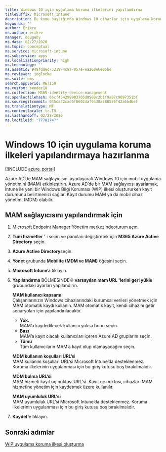 ```yaml
---
title: Windows 10 için uygulama koruma ilkelerini yapılandırma
titleSuffix: Microsoft Intune
description: Bu konu başlığında Windows 10 cihazlar için uygulama koruma ilkelerini (APP) yapılandırma adımları anlatılmaktadır.
keywords: ''
author: Erikre
ms.author: erikre
manager: dougeby
ms.date: 02/27/2020
ms.topic: conceptual
ms.service: microsoft-intune
ms.subservice: apps
ms.localizationpriority: high
ms.technology: ''
ms.assetid: 949fddec-5318-4c9a-957e-ea260e6e05be
ms.reviewer: joglocke
ms.suite: ems
search.appverid: MET150
ms.custom: seodec18
ms.collection: M365-identity-device-management
ms.openlocfilehash: 66cf454290903705d8500c2b1f9a07c9097351bf
ms.sourcegitcommit: 045ca42cad6f86024af9a38a380535f42a6b4bef
ms.translationtype: MT
ms.contentlocale: tr-TR
ms.lasthandoff: 02/28/2020
ms.locfileid: "77781747"
---
```

# <a name="get-ready-to-configure-app-protection-policies-for-windows-10"></a>Windows 10 için uygulama koruma ilkeleri yapılandırmaya hazırlanma 

[!INCLUDE [azure_portal](../includes/azure_portal.md)]

Azure AD’de MAM sağlayıcısını ayarlayarak Windows 10 için mobil uygulama yönetimini (MAM) etkinleştirin. Azure AD’de bir MAM sağlayıcısı ayarlamak, Intune ile yeni bir Windows Bilgi Koruması (WIP) ilkesi oluştururken kayıt durumunu belirtmenizi sağlar. Kayıt durumu MAM ya da mobil cihaz yönetimi (MDM) olabilir.

## <a name="to-configure-the-mam-provider"></a>MAM sağlayıcısını yapılandırmak için

1. [Microsoft Endpoint Manager Yönetim merkezinde](https://go.microsoft.com/fwlink/?linkid=2109431)oturum açın.
2. **Tüm hizmetler** ' i seçin ve panoları değiştirmek için **M365 Azure Active Directory** seçin.
3. **Azure Active Directory**seçin.
4. **Yönet** grubunda **Mobilite (MDM ve MAM)** öğesini seçin.
5. **Microsoft Intune**’a tıklayın.
6. **Yapılandırma** BÖLMESINDEKI **varsayılan mam URL 'lerini geri yükle** grubundaki ayarları yapılandırın.

   **MAM kullanıcı kapsamı**  
   Çalışanlarınızın Windows cihazlarındaki kurumsal verileri yönetmek için MAM otomatik kaydı kullanın. MAM otomatik kayıt, kendi cihazını getir senaryoları için yapılandırılacaktır.<ul><li>**Yok.**<br>MAM’a kaydedilecek kullanıcı yoksa bunu seçin.</li><li>**Bazı**<br>MAM’a kayıt olacak kullanıcıları içeren Azure AD gruplarını seçin.</li><li>**Tümü**<br>Tüm kullanıcıların MAM’a kayıt olup olamayacağını seçin.</li></ul>

   **MDM kullanım koşulları URL’si**  
   MAM kullanım koşulları URL’si Microsoft Intune’da desteklenmez. Koruma ilkelerinin uygulanması için bu giriş kutusu boş bırakılmalıdır.

   **MDM bulma URL’si**  
   MAM hizmeti kayıt uç noktası URL'si. Kayıt uç noktası, cihazları MAM hizmetine yönetim için kaydetmek üzere kullanılır.

   **MAM uyumluluk URL’si**  
   MAM uyumluluk URL’si Microsoft Intune’da desteklenmez. Koruma ilkelerinin uygulanması için bu giriş kutusu boş bırakılmalıdır. 

7. **Kaydet**'e tıklayın.

## <a name="next-steps"></a>Sonraki adımlar

[WIP uygulama koruma ilkesi oluşturma](windows-information-protection-policy-create.md)
